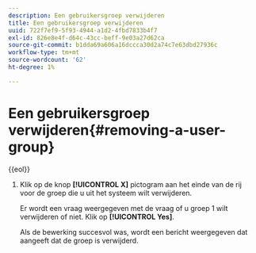 ```yaml
---
description: Een gebruikersgroep verwijderen
title: Een gebruikersgroep verwijderen
uuid: 722f7ef9-5f93-4944-a1d2-4fbd7833b4f7
exl-id: 826e8e4f-d64c-43cc-beff-9e03a27d62ca
source-git-commit: b1dda69a606a16dccca30d2a74c7e63dbd27936c
workflow-type: tm+mt
source-wordcount: '62'
ht-degree: 1%

---
```


# Een gebruikersgroep verwijderen{#removing-a-user-group}

{{eol}}

1. Klik op de knop **[!UICONTROL X]** pictogram aan het einde van de rij voor de groep die u uit het systeem wilt verwijderen.

   Er wordt een vraag weergegeven met de vraag of u groep 1 wilt verwijderen of niet. Klik op **[!UICONTROL Yes]**.

   Als de bewerking succesvol was, wordt een bericht weergegeven dat aangeeft dat de groep is verwijderd.
